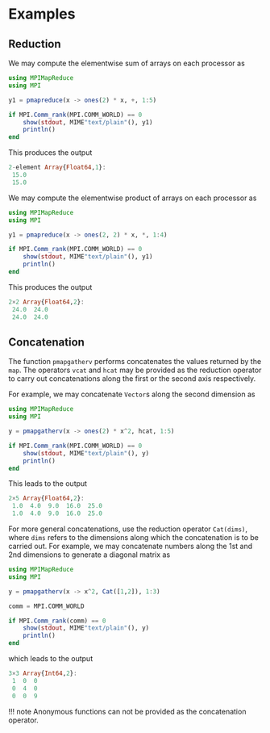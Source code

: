 # Examples
## Reduction

We may compute the elementwise sum of arrays on each processor as

```julia
using MPIMapReduce
using MPI

y1 = pmapreduce(x -> ones(2) * x, +, 1:5)

if MPI.Comm_rank(MPI.COMM_WORLD) == 0
    show(stdout, MIME"text/plain"(), y1)
    println()
end
```

This produces the output

```julia
2-element Array{Float64,1}:
 15.0
 15.0
```

We may compute the elementwise product of arrays on each processor as

```julia
using MPIMapReduce
using MPI

y1 = pmapreduce(x -> ones(2, 2) * x, *, 1:4)

if MPI.Comm_rank(MPI.COMM_WORLD) == 0
    show(stdout, MIME"text/plain"(), y1)
    println()
end
```

This produces the output

```julia
2×2 Array{Float64,2}:
 24.0  24.0
 24.0  24.0
```

## Concatenation

The function `pmapgatherv` performs concatenates the values returned by the `map`. The operators `vcat` and `hcat` may be provided as the reduction operator to carry out concatenations along the first or the second axis respectively.

For example, we may concatenate `Vector`s along the second dimension as
```julia
using MPIMapReduce
using MPI

y = pmapgatherv(x -> ones(2) * x^2, hcat, 1:5)

if MPI.Comm_rank(MPI.COMM_WORLD) == 0
    show(stdout, MIME"text/plain"(), y)
    println()
end
```

This leads to the output
```julia
2×5 Array{Float64,2}:
 1.0  4.0  9.0  16.0  25.0
 1.0  4.0  9.0  16.0  25.0
```

For more general concatenations, use the reduction operator `Cat(dims)`, where `dims` refers to the dimensions along which the concatenation is to be carried out. For example, we may concatenate numbers along the 1st and 2nd dimensions to generate a diagonal matrix as

```julia
using MPIMapReduce
using MPI

y = pmapgatherv(x -> x^2, Cat([1,2]), 1:3)

comm = MPI.COMM_WORLD

if MPI.Comm_rank(comm) == 0
    show(stdout, MIME"text/plain"(), y)
    println()
end
```

which leads to the output

```julia
3×3 Array{Int64,2}:
 1  0  0
 0  4  0
 0  0  9
```

!!! note
    Anonymous functions can not be provided as the concatenation operator.
